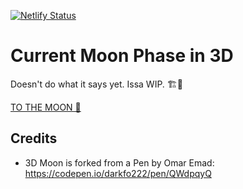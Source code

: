 [![Netlify Status](https://api.netlify.com/api/v1/badges/f1933f9a-8239-4061-a679-2e0ab21baaad/deploy-status)](https://app.netlify.com/sites/current-moon-phase-3d/deploys)
# Current Moon Phase in 3D
Doesn't do what it says yet. Issa WIP. 🏗️👷

[TO THE MOON 🚀](https://current-moon-phase-3d.netlify.app/)

## Credits
- 3D Moon is forked from a Pen by Omar Emad: https://codepen.io/darkfo222/pen/QWdpqyQ
